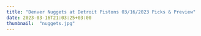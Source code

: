 ```yaml
---
title: "Denver Nuggets at Detroit Pistons 03/16/2023 Picks & Preview"
date: 2023-03-16T21:03:25+03:00
thumbnail:  "nuggets.jpg"
---
```


